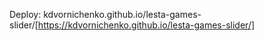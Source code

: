 Deploy: kdvornichenko.github.io/lesta-games-slider/[https://kdvornichenko.github.io/lesta-games-slider/]
